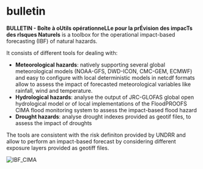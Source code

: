 # bulletin

**BULLETIN - Boîte à oUtils opérationneLLe pour la prÉvision des impacTs des rIsques Naturels** is a toolbox for the operational impact-based forecasting (IBF) of natural hazards.

It consists of different tools for dealing with:
- **Meteorological hazards**: natively supporting several global meteorological models (NOAA-GFS, DWD-ICON, CMC-GEM, ECMWF)  and easy to configure with local deterministic models in netcdf formats allow to assess the impact of forecasted meteorological variables like rainfall, wind and temperature.
- **Hydrological hazards**: analyse the output of JRC-GLOFAS global open hydrological model or of local implementations of the FloodPROOFS CIMA flood monitoring system to assess the impact-based flood hazard
- **Drought hazards**: analyse drought indexes provided as geotif files, to assess the impact of droughts

The tools are consistent with the risk definiton provided by UNDRR and allow to perform an impact-based forecast by considering different exposure layers provided as geotiff files.

![IBF_CIMA](https://github.com/c-hydro/bulletin/assets/57633516/a60ef6f1-8179-4147-a6f0-7936d06fe76c)
